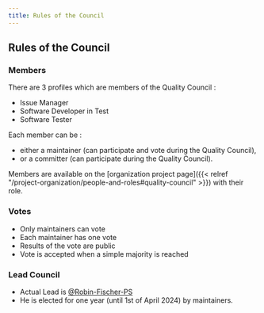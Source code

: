```yaml
---
title: Rules of the Council
---
```


##  Rules of the Council

### Members

There are 3 profiles which are members of the Quality Council :
* Issue Manager
* Software Developer in Test
* Software Tester

Each member can be : 
* either a maintainer (can participate and vote during the Quality Council),
* or a committer (can participate during the Quality Council).

Members are available on the [organization project page]({{< relref "/project-organization/people-and-roles#quality-council" >}}) with their role.

### Votes

* Only maintainers can vote
* Each maintainer has one vote
* Results of the vote are public
* Vote is accepted when a simple majority is reached

### Lead Council

* Actual Lead is [@Robin-Fischer-PS](https://github.com/Robin-Fischer-PS)
* He is elected for one year (until 1st of April 2024) by maintainers.